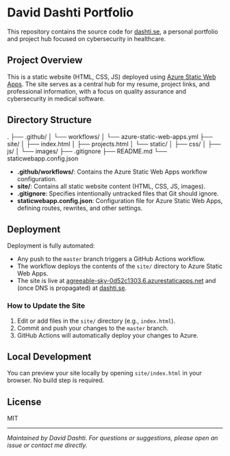 # David Dashti Portfolio

This repository contains the source code for [dashti.se](https://dashti.se), a personal portfolio and project hub focused on cybersecurity in healthcare.

## Project Overview

This is a static website (HTML, CSS, JS) deployed using [Azure Static Web Apps](https://docs.microsoft.com/en-us/azure/static-web-apps/). The site serves as a central hub for my resume, project links, and professional information, with a focus on quality assurance and cybersecurity in medical software.

## Directory Structure

.
├── .github/
│ └── workflows/
│ └── azure-static-web-apps.yml
├── site/
│ ├── index.html
│ ├── projects.html
│ └── static/
│ ├── css/
│ ├── js/
│ └── images/
├── .gitignore
├── README.md
└── staticwebapp.config.json

- **.github/workflows/**: Contains the Azure Static Web Apps workflow configuration.
- **site/**: Contains all static website content (HTML, CSS, JS, images).
- **.gitignore**: Specifies intentionally untracked files that Git should ignore.
- **staticwebapp.config.json**: Configuration file for Azure Static Web Apps, defining routes, rewrites, and other settings.

## Deployment

Deployment is fully automated:

- Any push to the `master` branch triggers a GitHub Actions workflow.
- The workflow deploys the contents of the `site/` directory to Azure Static Web Apps.
- The site is live at [agreeable-sky-0d52c1303.6.azurestaticapps.net](https://agreeable-sky-0d52c1303.6.azurestaticapps.net) and (once DNS is propagated) at [dashti.se](https://dashti.se).

### How to Update the Site

1. Edit or add files in the `site/` directory (e.g., `index.html`).
2. Commit and push your changes to the `master` branch.
3. GitHub Actions will automatically deploy your changes to Azure.

## Local Development

You can preview your site locally by opening `site/index.html` in your browser. No build step is required.

## License

MIT

---

_Maintained by David Dashti. For questions or suggestions, please open an issue or contact me directly._
